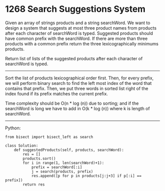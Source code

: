 1268 Search Suggestions System
==============================

Given an array of strings products and a string searchWord. We want to design a
system that suggests at most three product names from products after each
character of searchWord is typed. Suggested products should have common prefix
with the searchWord. If there are more than three products with a common prefix
return the three lexicographically minimums products.

Return list of lists of the suggested products after each character of
searchWord is typed. 

---

Sort the list of products lexicographical order first. Then, for every prefix,
we will perform binary search to find the left most index of the word that
contains that prefix. Then, we put three words in sorted list right of the
index found if its prefix matches the current prefix.

Time complexity should be O(n * log (n)) due to sorting; and if the searchWord
is long we have to add in O(k * log (n)) where k is length of searchWord.

---

Python:

```
from bisect import bisect_left as search

class Solution:
    def suggestedProducts(self, products, searchWord):
        res = []
        products.sort()
        for i in range(1, len(searchWord)+1):
            prefix = searchWord[:i]
            j = search(products, prefix)
            res.append([p for p in products[j:j+3] if p[:i] == prefix])
        return res
```

